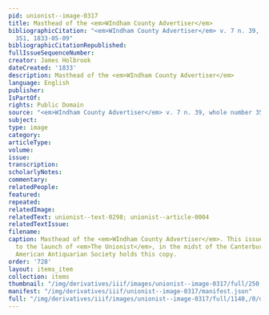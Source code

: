 ```yaml
---
pid: unionist--image-0317
title: Masthead of the <em>WIndham County Advertiser</em>
bibliographicCitation: "<em>WIndham County Advertiser</em> v. 7 n. 39, whole number
  351, 1833-05-09"
bibliographicCitationRepublished: 
fullIssueSequenceNumber: 
creator: James Holbrook
dateCreated: '1833'
description: Masthead of the <em>WIndham County Advertiser</em>
language: English
publisher: 
IsPartOf: 
rights: Public Domain
source: "<em>WIndham County Advertiser</em> v. 7 n. 39, whole number 351, 1833-05-09"
subject: 
type: image
category: 
articleType: 
volume: 
issue: 
transcription: 
scholarlyNotes: 
commentary: 
relatedPeople: 
featured: 
repeated: 
relatedImage: 
relatedText: unionist--text-0298; unionist--article-0004
relatedTextIssue: 
filename: 
caption: Masthead of the <em>WIndham County Advertiser</em>. This issue came prior
  to the launch of <em>The Unionist</em>, in the midst of the Canterbury crisis. The
  American Antiquarian Society holds this copy.
order: '728'
layout: items_item
collection: items
thumbnail: "/img/derivatives/iiif/images/unionist--image-0317/full/250,/0/default.jpg"
manifest: "/img/derivatives/iiif/unionist--image-0317/manifest.json"
full: "/img/derivatives/iiif/images/unionist--image-0317/full/1140,/0/default.jpg"
---
```

